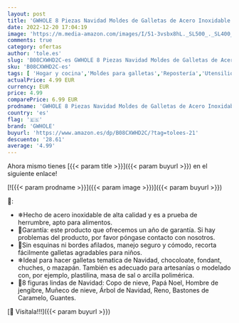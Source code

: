 ```yaml
---
layout: post
title: 'GWHOLE 8 Piezas Navidad Moldes de Galletas de Acero Inoxidable Cortadores para Galletas Chocolates Casero Regalo Chuches Temática Navidad'
date: 2022-12-20 17:04:19
image: 'https://m.media-amazon.com/images/I/51-3vsbx8hL._SL500_._SL400_.jpg'
comments: true
category: ofertas
author: 'tole.es'
slug: 'B08CXWHD2C-es GWHOLE 8 Piezas Navidad Moldes de Galletas de Acero...'
sku: 'B08CXWHD2C-es'
tags: [ 'Hogar y cocina','Moldes para galletas','Repostería','Utensilios de repostería','gwhole','navidad','🇪🇸', ]
actualPrice: 4.99 EUR
currency: EUR
price: 4.99
comparePrice: 6.99 EUR
prodname: 'GWHOLE 8 Piezas Navidad Moldes de Galletas de Acero Inoxidable Cortadores para Galletas Chocolates Casero Regalo Chuches Temática Navidad'
country: 'es'
flag: '🇪🇸'
brand: 'GWHOLE'
buyurl: 'https://www.amazon.es/dp/B08CXWHD2C/?tag=tolees-21'
descuento: '28.61'
average: '4.99'
---
```


Ahora mismo tienes [{{< param title >}}]({{< param buyurl >}}) en el siguiente enlace!

[![{{< param prodname >}}]({{< param image >}})]({{< param buyurl >}})

🔎:

- ❄Hecho de acero inoxidable de alta calidad y es a prueba de herrumbre, apto para alimentos.
- 🎄Garantía: este producto que ofrecemos un año de garantía. Si hay problemas del producto, por favor póngase contacto con nosotros.
- 🎄Sin esquinas ni bordes afilados, manejo seguro y cómodo, recorta fácilmente galletas agradables para niños.
- ❄Ideal para hacer galletas tematica de Navidad, chocoloate, fondant, chuches, o mazapán. También es adecuado para artesanías o modelado con, por ejemplo, plastilina, masa de sal o arcilla polimérica.
- 🎄8 figuras lindas de Navidad: Copo de nieve, Papá Noel, Hombre de jengibre, Muñeco de nieve, Árbol de Navidad, Reno, Bastones de Caramelo, Guantes.

[🛒 Visítala!!!]({{< param buyurl >}})
